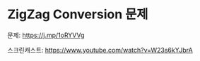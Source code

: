 # ZigZag Conversion 문제

문제: <https://j.mp/1oRYVVg>

스크린캐스트: <https://www.youtube.com/watch?v=W23s6kYJbrA>
